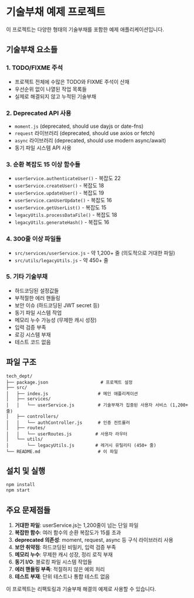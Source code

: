 # 기술부채 예제 프로젝트

이 프로젝트는 다양한 형태의 기술부채를 포함한 예제 애플리케이션입니다.

## 기술부채 요소들

### 1. TODO/FIXME 주석
- 프로젝트 전체에 수많은 TODO와 FIXME 주석이 산재
- 우선순위 없이 나열된 작업 목록들
- 실제로 해결되지 않고 누적된 기술부채

### 2. Deprecated API 사용
- `moment.js` (deprecated, should use dayjs or date-fns)
- `request` 라이브러리 (deprecated, should use axios or fetch)
- `async` 라이브러리 (deprecated, should use modern async/await)
- 동기 파일 시스템 API 사용

### 3. 순환 복잡도 15 이상 함수들
- `userService.authenticateUser()` - 복잡도 22
- `userService.createUser()` - 복잡도 18  
- `userService.updateUser()` - 복잡도 19
- `userService.canUserUpdate()` - 복잡도 16
- `userService.getUserList()` - 복잡도 15
- `legacyUtils.processDataFile()` - 복잡도 18
- `legacyUtils.generateHash()` - 복잡도 16

### 4. 300줄 이상 파일들
- `src/services/userService.js` - 약 1,200+ 줄 (의도적으로 거대한 파일)
- `src/utils/legacyUtils.js` - 약 450+ 줄

### 5. 기타 기술부채
- 하드코딩된 설정값들
- 부적절한 에러 핸들링
- 보안 이슈 (하드코딩된 JWT secret 등)
- 동기 파일 시스템 작업
- 메모리 누수 가능성 (무제한 캐시 성장)
- 입력 검증 부족
- 로깅 시스템 부재
- 테스트 코드 없음

## 파일 구조

```
tech_dept/
├── package.json                    # 프로젝트 설정
├── src/
│   ├── index.js                   # 메인 애플리케이션
│   ├── services/
│   │   └── userService.js         # 기술부채가 집중된 사용자 서비스 (1,200+ 줄)
│   ├── controllers/
│   │   └── authController.js      # 인증 컨트롤러
│   ├── routes/
│   │   └── userRoutes.js         # 사용자 라우터
│   └── utils/
│       └── legacyUtils.js        # 레거시 유틸리티 (450+ 줄)
└── README.md                      # 이 파일
```

## 설치 및 실행

```bash
npm install
npm start
```

## 주요 문제점들

1. **거대한 파일**: userService.js는 1,200줄이 넘는 단일 파일
2. **복잡한 함수**: 여러 함수의 순환 복잡도가 15를 초과
3. **deprecated 의존성**: moment, request, async 등 구식 라이브러리 사용
4. **보안 취약점**: 하드코딩된 비밀키, 입력 검증 부족
5. **메모리 누수**: 무제한 캐시 성장, 정리 로직 부재
6. **동기 I/O**: 블로킹 파일 시스템 작업들
7. **에러 핸들링 부족**: 적절하지 않은 예외 처리
8. **테스트 부재**: 단위 테스트나 통합 테스트 없음

이 프로젝트는 리팩토링과 기술부채 해결의 예제로 사용할 수 있습니다.